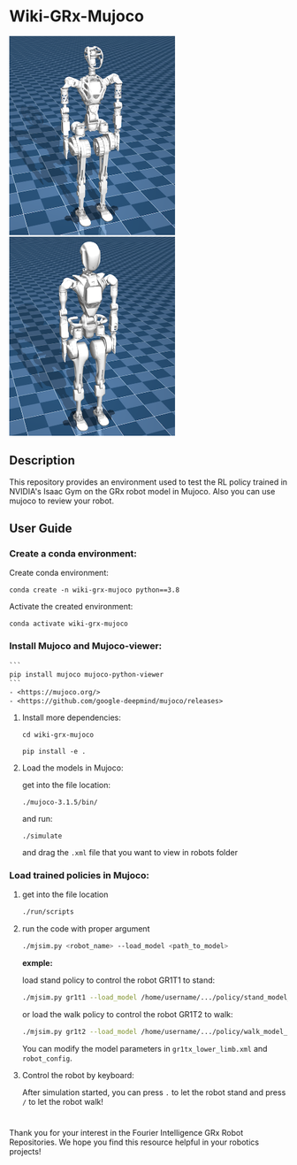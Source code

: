 # Wiki-GRx-Mujoco
<img src="./run/robots/gr1t1/gr1t1.png" width="300" height="360" />
<img src="./run/robots/gr1t2/gr1t2.png" width="300" height="360" />

## Description
This repository provides an environment used to test the RL policy trained in NVIDIA's Isaac Gym on the GRx robot model in Mujoco. Also you can use mujoco to review your robot.

## User Guide
### Create a conda environment:
   
   Create conda environment:
   ```
   conda create -n wiki-grx-mujoco python==3.8
   ```
   Activate the created environment:
   ```
   conda activate wiki-grx-mujoco
   ```

### Install Mujoco and Mujoco-viewer:

    ```
    pip install mujoco mujoco-python-viewer
    ```
    - <https://mujoco.org/>
    - <https://github.com/google-deepmind/mujoco/releases>
  
1. Install more dependencies:
    ```
    cd wiki-grx-mujoco
    ```

    ```
    pip install -e .
    ```

2. Load the models in Mujoco:
   
   get into the file location:
   ```
   ./mujoco-3.1.5/bin/
   ```
   and run:
   ```
   ./simulate
   ```
   and drag the `.xml` file that you want to view in robots folder

### Load trained policies in Mujoco:
   
   1. get into the file location
        ```bash
        ./run/scripts
        ```

   2. run the code with proper argument
        ```bash
        ./mjsim.py <robot_name> --load_model <path_to_model>
        ```

        **exmple:**

        load stand policy to control the robot GR1T1 to stand:

        ```bash
        ./mjsim.py gr1t1 --load_model /home/username/.../policy/stand_model_jit.pt
        ```

        or load the walk policy to control the robot GR1T2 to walk:

        ```bash
        ./mjsim.py gr1t2 --load_model /home/username/.../policy/walk_model_jit.pt
        ```

        You can modify the model parameters in `gr1tx_lower_limb.xml` and `robot_config`.


   3. Control the robot by keyboard:
   
        After simulation started, you can press `.` to let the robot stand and press `/` to let the robot walk!


#
Thank you for your interest in the Fourier Intelligence GRx Robot Repositories.
We hope you find this resource helpful in your robotics projects!
